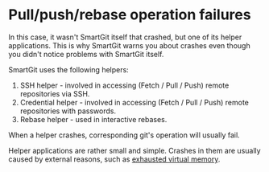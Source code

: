 # Pull/push/rebase operation failures

In this case, it wasn't SmartGit itself that crashed, but one of its
helper applications. This is why SmartGit warns you about crashes even
though you didn't notice problems with SmartGit itself.

SmartGit uses the following helpers:

1.  SSH helper - involved in accessing (Fetch / Pull / Push) remote
    repositories via SSH.
2.  Credential helper - involved in accessing (Fetch / Pull / Push)
    remote repositories with passwords.
3.  Rebase helper - used in interactive rebases.

When a helper crashes, corresponding git's operation will usually fail.

Helper applications are rather small and simple. Crashes in them are
usually caused by external reasons, such as [exhausted virtual
memory](Your_system_ran_out_of_virtual_memory).
